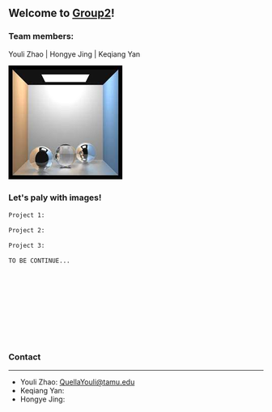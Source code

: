 ## Welcome to [Group2](https://github.com/Mooler0410/IMMagician/edit/gh-pages/index.md)!


### Team members: 
Youli Zhao | Hongye Jing | Keqiang Yan


![alt text](https://github.com/Mooler0410/IMMagician/blob/gh-pages/images.jpg)




### Let's paly with images!


```
Project 1: 
```

```
Project 2: 
```

```
Project 3: 
```

```
TO BE CONTINUE...
```
<br />
<br />
<br />
<br />
<br />
<br />
<br />
<br />

### Contact
***
* Youli Zhao: QuellaYouli@tamu.edu
* Keqiang Yan:
* Hongye Jing:

